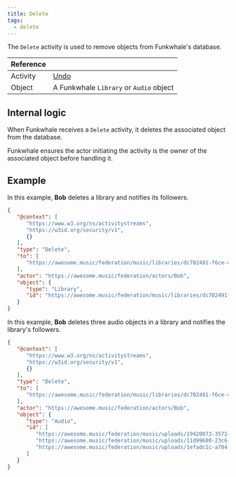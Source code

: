 ```yaml
---
title: Delete
tags:
  - delete
---
```


The `Delete` activity is used to remove objects from Funkwhale's database.

| Reference |                                                                    |
| --------- | ------------------------------------------------------------------ |
| Activity  | [Undo](https://www.w3.org/TR/activitypub/#delete-activity-inbox) |
| Object    | A Funkwhale `Library` or `Audio` object                              |

## Internal logic

When Funkwhale receives a `Delete` activity, it deletes the associated object from the database.

Funkwhale ensures the actor initiating the activity is the owner of the associated object before handling it.

## Example

In this example, **Bob** deletes a library and notifies its followers.

```json
{
   "@context": [
      "https://www.w3.org/ns/activitystreams",
      "https://w3id.org/security/v1",
      {}
   ],
   "type": "Delete",
   "to": [
      "https://awesome.music/federation/music/libraries/dc702491-f6ce-441b-9da0-cecbed08bcc6/followers"
   ],
   "actor": "https://awesome.music/federation/actors/Bob",
   "object": {
      "type": "Library",
      "id": "https://awesome.music/federation/music/libraries/dc702491-f6ce-441b-9da0-cecbed08bcc6"
   }
}
```

In this example, **Bob** deletes three audio objects in a library and notifies the library's followers.

```json
{
   "@context": [
      "https://www.w3.org/ns/activitystreams",
      "https://w3id.org/security/v1",
      {}
   ],
   "type": "Delete",
   "to": [
      "https://awesome.music/federation/music/libraries/dc702491-f6ce-441b-9da0-cecbed08bcc6/followers"
   ],
   "actor": "https://awesome.music/federation/actors/Bob",
   "object": {
      "type": "Audio",
      "id": [
         "https://awesome.music/federation/music/uploads/19420073-3572-48a9-8c6c-b385ee1b7905",
         "https://awesome.music/federation/music/uploads/11d99680-23c6-4f72-997a-073b980ab204",
         "https://awesome.music/federation/music/uploads/1efadc1c-a704-4b8a-a71a-b288b1d1f423"
      ]
   }
}
```
